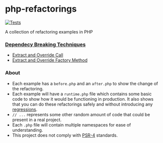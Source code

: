 # php-refactorings
[![Tests](https://github.com/cborgas/php-refactorings/actions/workflows/build.yml/badge.svg)](https://github.com/cborgas/php-refactorings/actions/workflows/build.yml)

A collection of refactoring examples in PHP

### [Dependecy Breaking Techniques](DependencyBreakingTechniques)

- [Extract and Override Call](DependencyBreakingTechniques/ExtractAndOverrideCall)
- [Extract and Override Factory Method](DependencyBreakingTechniques/ExtractAndOverrideFactoryMethod)

### About

- Each example has a `before.php` and an `after.php` to show the change of the refactoring.
- Each example will have a `runtime.php` file which contains some basic code to show how it would
be functioning in production. It also shows that you can do these refactorings safely and without introducing any
[regressions](https://en.wikipedia.org/wiki/Software_regression).
- `// ...` represents some other random amount of code that could be present in a real project.
- Each `.php` file will contain multiple namespaces for ease of understanding. 
- This project does not comply with [PSR-4](https://www.php-fig.org/psr/psr-4/) standards.
